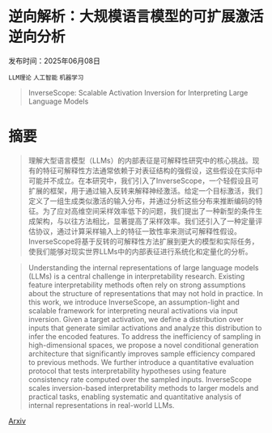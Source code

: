 # 逆向解析：大规模语言模型的可扩展激活逆向分析

发布时间：2025年06月08日

`LLM理论` `人工智能` `机器学习`

> InverseScope: Scalable Activation Inversion for Interpreting Large Language Models

# 摘要

> 理解大型语言模型（LLMs）的内部表征是可解释性研究中的核心挑战。现有的特征可解释性方法通常依赖于对表征结构的强假设，这些假设在实际中可能并不成立。在本研究中，我们引入了InverseScope，一个轻假设且可扩展的框架，用于通过输入反转来解释神经激活。给定一个目标激活，我们定义了一组生成类似激活的输入分布，并通过分析这些分布来推断编码的特征。为了应对高维空间采样效率低下的问题，我们提出了一种新型的条件生成架构，与以往方法相比，显著提高了采样效率。我们还引入了一种定量评估协议，通过计算采样输入上的特征一致性率来测试可解释性假设。InverseScope将基于反转的可解释性方法扩展到更大的模型和实际任务，使我们能够对现实世界LLMs中的内部表征进行系统化和定量化的分析。

> Understanding the internal representations of large language models (LLMs) is a central challenge in interpretability research. Existing feature interpretability methods often rely on strong assumptions about the structure of representations that may not hold in practice. In this work, we introduce InverseScope, an assumption-light and scalable framework for interpreting neural activations via input inversion. Given a target activation, we define a distribution over inputs that generate similar activations and analyze this distribution to infer the encoded features. To address the inefficiency of sampling in high-dimensional spaces, we propose a novel conditional generation architecture that significantly improves sample efficiency compared to previous methods. We further introduce a quantitative evaluation protocol that tests interpretability hypotheses using feature consistency rate computed over the sampled inputs. InverseScope scales inversion-based interpretability methods to larger models and practical tasks, enabling systematic and quantitative analysis of internal representations in real-world LLMs.

[Arxiv](https://arxiv.org/abs/2506.07406)